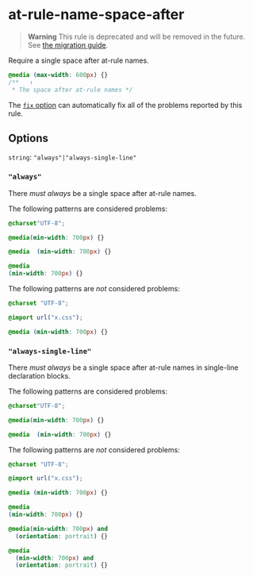 # at-rule-name-space-after

> **Warning** This rule is deprecated and will be removed in the future. See [the migration guide](https://github.com/stylelint/stylelint/tree/15.10.1/docsmigration-guideto-15.md).

Require a single space after at-rule names.

<!-- prettier-ignore -->
```css
@media (max-width: 600px) {}
/**   ↑
 * The space after at-rule names */
```

The [`fix` option](https://github.com/stylelint/stylelint/tree/15.10.1/docsuser-guideoptions.md#fix) can automatically fix all of the problems reported by this rule.

## Options

`string`: `"always"|"always-single-line"`

### `"always"`

There _must always_ be a single space after at-rule names.

The following patterns are considered problems:

<!-- prettier-ignore -->
```css
@charset"UTF-8";
```

<!-- prettier-ignore -->
```css
@media(min-width: 700px) {}
```

<!-- prettier-ignore -->
```css
@media  (min-width: 700px) {}
```

<!-- prettier-ignore -->
```css
@media
(min-width: 700px) {}
```

The following patterns are _not_ considered problems:

<!-- prettier-ignore -->
```css
@charset "UTF-8";
```

<!-- prettier-ignore -->
```css
@import url("x.css");
```

<!-- prettier-ignore -->
```css
@media (min-width: 700px) {}
```

### `"always-single-line"`

There _must always_ be a single space after at-rule names in single-line declaration blocks.

The following patterns are considered problems:

<!-- prettier-ignore -->
```css
@charset"UTF-8";
```

<!-- prettier-ignore -->
```css
@media(min-width: 700px) {}
```

<!-- prettier-ignore -->
```css
@media  (min-width: 700px) {}
```

The following patterns are _not_ considered problems:

<!-- prettier-ignore -->
```css
@charset "UTF-8";
```

<!-- prettier-ignore -->
```css
@import url("x.css");
```

<!-- prettier-ignore -->
```css
@media (min-width: 700px) {}
```

<!-- prettier-ignore -->
```css
@media
(min-width: 700px) {}
```

<!-- prettier-ignore -->
```css
@media(min-width: 700px) and
  (orientation: portrait) {}
```

<!-- prettier-ignore -->
```css
@media
  (min-width: 700px) and
  (orientation: portrait) {}
```

